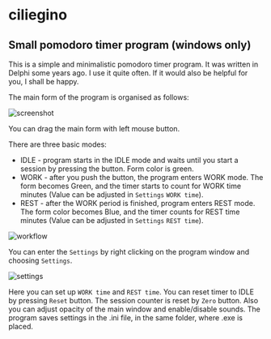 # ciliegino
Small pomodoro timer program (windows only)
-------------------------------------------

This is a simple and minimalistic pomodoro timer program. 
It was written in Delphi some years ago. I use it quite often. If it would also be helpful for you, I shall be happy.


The main form of the program is organised as follows:

![screenshot](https://cloud.githubusercontent.com/assets/3508394/9248602/c4726d2c-41c5-11e5-8737-f38aa0dcdfaa.jpg)

You can drag the main form with left mouse button.

There are three basic modes:

* IDLE - program starts in the IDLE mode and waits until you start a session by pressing the button. Form color is green.
* WORK - after you push the button, the program enters WORK mode. The form becomes Green, and the timer starts to count for WORK time minutes (Value can be adjusted in `Settings` `WORK time`).
* REST - after the WORK period is finished, program enters REST mode. The form color becomes Blue, and the timer counts for REST time minutes (Value can be adjusted in `Settings` `REST time`). 

![workflow](https://cloud.githubusercontent.com/assets/3508394/9248985/8388c01e-41c9-11e5-93ff-7136e1049b63.png)

You can enter the `Settings` by right clicking on the program window and choosing `Settings`.

![settings](https://cloud.githubusercontent.com/assets/3508394/9249036/d5d423d6-41c9-11e5-9763-324ce72b44b8.jpg)

Here you can set up `WORK time` and `REST time`.
You can reset timer to IDLE by pressing `Reset` button. The session counter is reset by `Zero` button.
Also you can adjust opacity of the main window and enable/disable sounds.
The program saves settings in the .ini file, in the same folder, where .exe is placed.




